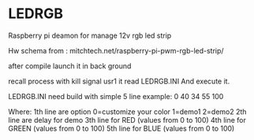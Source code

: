 LEDRGB
======

Raspberry pi deamon for manage 12v rgb led strip


Hw schema from :  mitchtech.net/raspberry-pi-pwm-rgb-led-strip/


after compile launch it in back ground

recall process with kill signal usr1 it read LEDRGB.INI And execute it.



LEDRGB.INI need build with simple 5 line example:
0
40
34
55
100


Where:
1th line are option 0=customize your color 1=demo1 2=demo2
2th line are delay for demo
3th line for RED (values from 0 to 100)
4th line for GREEN (values from 0 to 100)
5th line for BLUE (values from 0 to 100)

